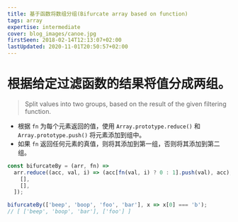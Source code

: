 ```yaml
---
title: 基于函数将数组分组(Bifurcate array based on function)
tags: array
expertise: intermediate
cover: blog_images/canoe.jpg
firstSeen: 2018-02-14T12:13:07+02:00
lastUpdated: 2020-11-01T20:50:57+02:00
---
```


# 根据给定过滤函数的结果将值分成两组。
> Split values into two groups, based on the result of the given filtering function.

- 根据 `fn` 为每个元素返回的值，使用 `Array.prototype.reduce()` 和 `Array.prototype.push()` 将元素添加到组中。
- 如果 `fn` 返回任何元素的真值，则将其添加到第一组，否则将其添加到第二组。

```js
const bifurcateBy = (arr, fn) =>
  arr.reduce((acc, val, i) => (acc[fn(val, i) ? 0 : 1].push(val), acc), [
    [],
    [],
  ]);
```

```js
bifurcateBy(['beep', 'boop', 'foo', 'bar'], x => x[0] === 'b');
// [ ['beep', 'boop', 'bar'], ['foo'] ]
```
